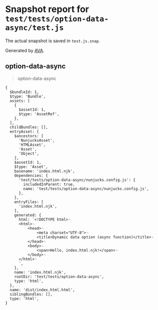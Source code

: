 # Snapshot report for `test/tests/option-data-async/test.js`

The actual snapshot is saved in `test.js.snap`.

Generated by [AVA](https://avajs.dev).

## option-data-async

> option-data-async

    {
      $bundleId: 1,
      $type: 'Bundle',
      assets: [
        {
          $assetId: 1,
          $type: 'AssetRef',
        },
      ],
      childBundles: [],
      entryAsset: {
        $ancestors: [
          'NunjucksAsset',
          'HTMLAsset',
          'Asset',
          'Object',
        ],
        $assetId: 1,
        $type: 'Asset',
        basename: 'index.html.njk',
        dependencies: {
          'test/tests/option-data-async/nunjucks.config.js': {
            includedInParent: true,
            name: 'test/tests/option-data-async/nunjucks.config.js',
          },
        },
        entryFiles: [
          'index.html.njk',
        ],
        generated: {
          html: `<!DOCTYPE html>␊
          <html>␊
              <head>␊
                  <meta charset="UTF-8">␊
                  <title>Dynamic data option (async function)</title>␊
              </head>␊
              <body>␊
                  <span>Hello, index.html.njk!</span>␊
              </body>␊
          </html>␊
          `,
        },
        name: 'index.html.njk',
        rootDir: 'test/tests/option-data-async',
        type: 'html',
      },
      name: 'dist/index.html.html',
      siblingBundles: [],
      type: 'html',
    }
